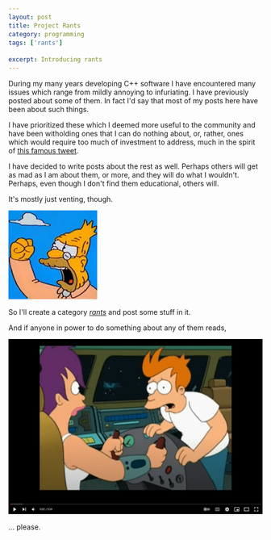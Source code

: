 ```yaml
---
layout: post
title: Project Rants
category: programming
tags: ['rants']

excerpt: Introducing rants
---
```


During my many years developing C++ software I have encountered many issues which range from mildly annoying to infuriating. I have previously posted about some of them. In fact I'd say that most of my posts here have been about such things.

I have prioritized these which I deemed more useful to the community and have been witholding ones that I can do nothing about, or, rather, ones which would require too much of investment to address, much in the spirit of [this famous tweet](https://twitter.com/swaglord__420/status/1377051721655066629).

I have decided to write posts about the rest as well. Perhaps others will get as mad as I am about them, or more, and they will do what I wouldn't. Perhaps, even though I don't find them educational, others will.

It's mostly just venting, though.

![venting](/blog/old-man-yells-at-cloud.jpg)

So I'll create a category [*rants*](/blog/tags/#rants) and post some stuff in it.

And if anyone in power to do something about any of them reads,

[![fixit fixit](/blog/fixit-video-thumb.png)](https://www.youtube.com/watch?v=QCniMXdbO6c "Fix it! Fix it! Fix it!")

... please.
